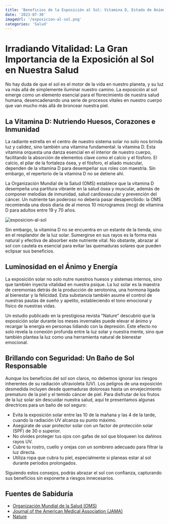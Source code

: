 ```yaml
---
title: 'Beneficios de la Exposición al Sol: Vitamina D, Estado de Ánimo y Seguridad Solar'
date: '2023-07-30'
imageUrl: '/exposicion-al-sol.png'
categories: 'Salud'
---
```


# Irradiando Vitalidad: La Gran Importancia de la Exposición al Sol en Nuestra Salud

No hay duda de que el sol es el motor de la vida en nuestro planeta, y su luz va más allá de simplemente iluminar nuestro camino. La exposición al sol emerge como un elemento esencial para el florecimiento de nuestra salud humana, desencadenando una serie de procesos vitales en nuestro cuerpo que van mucho más allá de broncear nuestra piel.

## La Vitamina D: Nutriendo Huesos, Corazones e Inmunidad

La radiante estrella en el centro de nuestro sistema solar no solo nos brinda luz y calidez, sino también una vitamina fundamental: la vitamina D. Esta vitamina orquesta una danza esencial en el interior de nuestro cuerpo, facilitando la absorción de elementos clave como el calcio y el fósforo. El calcio, el pilar de la fortaleza ósea, y el fósforo, el aliado muscular, dependen de la vitamina D para desempeñar sus roles con maestría. Sin embargo, el repertorio de la vitamina D no se detiene ahí.

La Organización Mundial de la Salud (OMS) establece que la vitamina D desempeña una partitura vibrante en la salud ósea y muscular, además de componer melodías de inmunidad, salud cardiovascular y prevención del cáncer. Un nutriente tan poderoso no debería pasar desapercibido: la OMS recomienda una dosis diaria de al menos 10 microgramos (mcg) de vitamina D para adultos entre 19 y 70 años.

![exposicion-al-sol](/exposicion-al-sol.png)

Sin embargo, la vitamina D no se encuentra en un estante de la tienda, sino en el resplandor de la luz solar. Sumergirse en sus rayos es la forma más natural y efectiva de absorber este nutriente vital. No obstante, abrazar al sol con cautela es esencial para evitar las quemaduras solares que pueden eclipsar sus beneficios.

## Luminosidad en el Ánimo y Energía

La exposición solar no solo nutre nuestros huesos y sistemas internos, sino que también inyecta vitalidad en nuestra psique. La luz solar es la maestra de ceremonias detrás de la producción de serotonina, una hormona ligada al bienestar y la felicidad. Esta substancia también asume el control de nuestras pautas de sueño y apetito, estableciendo el tono emocional y físico de nuestras vidas.

Un estudio publicado en la prestigiosa revista "Nature" descubrió que la exposición solar durante los meses invernales puede elevar el ánimo y recargar la energía en personas lidiando con la depresión. Este efecto no solo revela la conexión profunda entre la luz solar y nuestra mente, sino que también plantea la luz como una herramienta natural de bienestar emocional.

## Brillando con Seguridad: Un Baño de Sol Responsable

Aunque los beneficios del sol son claros, no debemos ignorar los riesgos inherentes de su radiación ultravioleta (UV). Los peligros de una exposición desmedida incluyen desde quemaduras dolorosas hasta un envejecimiento prematuro de la piel y el temido cáncer de piel. Para disfrutar de los frutos de la luz solar sin descuidar nuestra salud, aquí te presentamos algunas directrices para un baño de sol seguro:

- Evita la exposición solar entre las 10 de la mañana y las 4 de la tarde, cuando la radiación UV alcanza su punto máximo.
- Asegúrate de usar protector solar con un factor de protección solar (SPF) de 30 o superior.
- No olvides proteger tus ojos con gafas de sol que bloqueen los dañinos rayos UV.
- Cubre tu rostro, cuello y orejas con un sombrero adecuado para filtrar la luz directa.
- Utiliza ropa que cubra tu piel, especialmente si planeas estar al sol durante períodos prolongados.

Siguiendo estos consejos, podrás abrazar el sol con confianza, capturando sus beneficios sin exponerte a riesgos innecesarios.

## Fuentes de Sabiduría

- [Organización Mundial de la Salud (OMS)](https://www.who.int/)
- [Journal of the American Medical Association (JAMA)](https://jamanetwork.com/journals/jama)
- [Nature](https://www.nature.com/)
